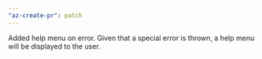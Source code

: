 ```yaml
---
"az-create-pr": patch
---
```


Added help menu on error. Given that a special error is thrown, a help menu will be displayed to the user.
